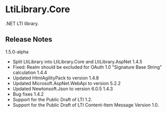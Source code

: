 LtiLibrary.Core
=================

.NET LTI library.

## Release Notes

1.5.0-alpha
- Split LtiLibrary into LtiLibrary.Core and LtiLibrary.AspNet
1.4.5
- Fixed: Realm should be excluded for OAuth 1.0 "Signature Base String" calculation
1.4.4
- Updated HtmlAgilityPack to version 1.4.8
- Updated Microsoft.AspNet.WebApi to version 5.2.2
- Updated Newtonsoft.Json to version 6.0.5
1.4.3
- Bug fixes
1.4.2
- Support for the Public Draft of LTI 1.2.
- Support for the Public Draft of LTI Content-Item Message Version 1.0.

